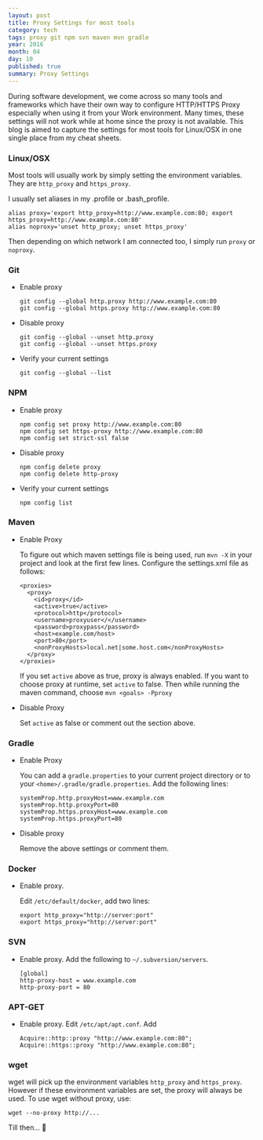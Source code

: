 ```yaml
---
layout: post
title: Proxy Settings for most tools
category: tech
tags: proxy git npm svn maven mvn gradle
year: 2016
month: 04
day: 10
published: true
summary: Proxy Settings
---
```


During software development, we come across so many tools and frameworks which have their own way to configure HTTP/HTTPS Proxy
especially when using it from your Work environment. Many times, these settings will not work while at home since the proxy is not available.
This blog is aimed to capture the settings for most tools for Linux/OSX in one single place from my cheat sheets.

### Linux/OSX
Most tools will usually work by simply setting the environment variables. They are `http_proxy` and `https_proxy`.

I usually set aliases in my .profile or .bash_profile.

    alias proxy='export http_proxy=http://www.example.com:80; export https_proxy=http://www.example.com:80'
    alias noproxy='unset http_proxy; unset https_proxy'

Then depending on which network I am connected too, I simply run `proxy` or `noproxy`.

### Git

- Enable proxy

      git config --global http.proxy http://www.example.com:80
      git config --global https.proxy http://www.example.com:80

- Disable proxy

      git config --global --unset http.proxy
      git config --global --unset https.proxy

- Verify your current settings

      git config --global --list

### NPM

- Enable proxy

      npm config set proxy http://www.example.com:80
      npm config set https-proxy http://www.example.com:80
      npm config set strict-ssl false

- Disable proxy

      npm config delete proxy
      npm config delete http-proxy

- Verify your current settings

      npm config list


### Maven

- Enable Proxy

  To figure out which maven settings file is being used, run `mvn -X` in your project and look at the first few lines. Configure the settings.xml file as follows:

      <proxies>
        <proxy>
          <id>proxy</id>
          <active>true</active>
          <protocol>http</protocol>
          <username>proxyuser</</username>
          <password>proxypass</password>
          <host>example.com/host>
          <port>80</port>
          <nonProxyHosts>local.net|some.host.com</nonProxyHosts>
        </proxy>
      </proxies>

  If you set `active` above as true, proxy is always enabled.
If you want to choose proxy at runtime, set `active` to false. Then while running the maven command, choose `mvn <goals> -Pproxy`

- Disable Proxy

  Set `active` as false or comment out the section above.

### Gradle

- Enable Proxy

  You can add a `gradle.properties` to your current project directory or to your `<home>/.gradle/gradle.properties`.  Add the following lines:

      systemProp.http.proxyHost=www.example.com
      systemProp.http.proxyPort=80
      systemProp.https.proxyHost=www.example.com
      systemProp.https.proxyPort=80

- Disable proxy

  Remove the above settings or comment them.


### Docker

- Enable proxy.

  Edit `/etc/default/docker`, add two lines:

      export http_proxy="http://server:port"
      export https_proxy="http://server:port"


### SVN

- Enable proxy. Add the following to `~/.subversion/servers`.

      [global]
      http-proxy-host = www.example.com
      http-proxy-port = 80


### APT-GET
- Enable proxy. Edit `/etc/apt/apt.conf`. Add

      Acquire::http::proxy "http://www.example.com:80";
      Acquire::https::proxy "http://www.example.com:80";


### wget

wget will pick up the environment variables `http_proxy` and `https_proxy`. However if these environment variables are set, the proxy
will always be used. To use wget without proxy, use:

    wget --no-proxy http://...


Till then... :metal:
